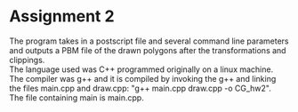 # Assignment 2 
The program takes in a postscript file and several command line parameters and outputs a PBM file of the drawn polygons after the transformations and clippings.  
The language used was C++ programmed originally on a linux machine.  
The compiler was g++ and it is compiled by invoking the g++ and linking the files main.cpp and draw.cpp: "g++ main.cpp draw.cpp -o CG_hw2".  
The file containing main is main.cpp.
